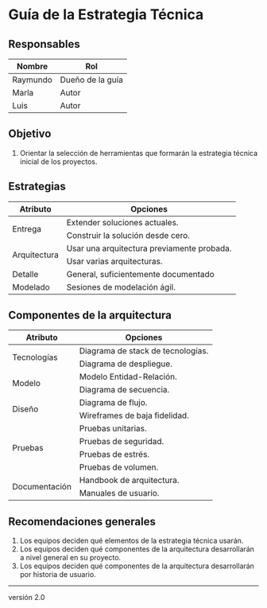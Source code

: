 # Guía de la Estrategia Técnica

## Responsables
Nombre     | Rol
-----------|------------------
Raymundo   | Dueño de la guía
Marla      | Autor
Luis       | Autor

## Objetivo
1. Orientar la selección de herramientas que formarán la estrategia técnica inicial de los proyectos.

## Estrategias
<table>
  <thead>
    <tr>
      <th>Atributo</th>
      <th>Opciones</th>
    </tr>
  </thead>
  <tbody>
    <tr>
      <td rowspan="2">Entrega</td>
      <td>Extender soluciones actuales.</td>
    </tr>
    <tr>
      <td>Construir la solución desde cero.</td>
    </tr>
    <tr>
      <td rowspan="2">Arquitectura</td>
      <td>Usar una arquitectura previamente probada.</td>
    </tr>
    <tr>
      <td>Usar varias arquitecturas.</td>
    </tr>
    <tr>
      <td>Detalle</td>
      <td>General, suficientemente documentado</td>
    </tr>
    <tr>
      <td>Modelado</td>
      <td>Sesiones de modelación ágil.</td>
    </tr>
  </tbody>
</table>

## Componentes de la arquitectura
<table>
  <thead>
    <tr>
      <th>Atributo</th>
      <th>Opciones</th>
    </tr>
  </thead>
  <tbody>
    <tr>
      <td rowspan="2">Tecnologías</td>
      <td>Diagrama de stack de tecnologías.</td>
    </tr>
    <tr>
      <td>Diagrama de despliegue.</td>
    </tr>
    <tr>
      <td rowspan="2">Modelo</td>
      <td>Modelo Entidad-Relación.</td>
    </tr>
    <tr>
      <td>Diagrama de secuencia.</td>
    </tr>
    <tr>
      <td rowspan="2">Diseño</td>
      <td>Diagrama de flujo.</td>
    </tr>
    <tr>
      <td>Wireframes de baja fidelidad.</td>
    </tr>
    <tr>
      <td rowspan="4">Pruebas</td>
      <td>Pruebas unitarias.</td>
    </tr>
    <tr>
      <td>Pruebas de seguridad.</td>
    </tr>
    <tr>
      <td>Pruebas de estrés.</td>
    </tr>
    <tr>
      <td>Pruebas de volumen.</td>
    </tr>
    <tr>
      <td rowspan="4">Documentación</td>
      <td>Handbook de arquitectura.</td>
    </tr>
    <tr>
      <td>Manuales de usuario.</td>
    </tr>
  </tbody>
</table>

## Recomendaciones generales
1. Los equipos deciden qué elementos de la estrategia técnica usarán.
2. Los equipos deciden qué componentes de la arquitectura desarrollarán a nivel general en su proyecto.
3. Los equipos deciden qué componentes de la arquitectura desarrollarán por historia de usuario.

***
versión 2.0